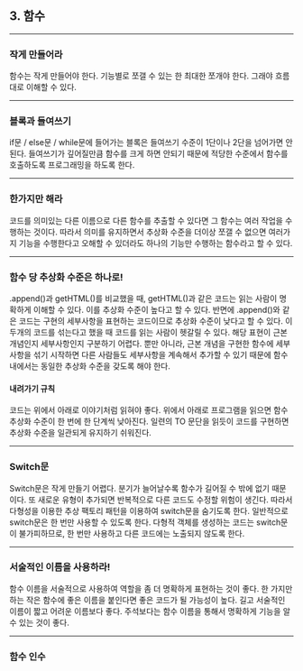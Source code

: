 ## 3. 함수

---

### 작게 만들어라

함수는 작게 만들어야 한다. 기능별로 쪼갤 수 있는 한 최대한 쪼개야 한다. 그래야 흐름대로 이해할 수 있다.

---

### 블록과 들여쓰기

if문 / else문 / while문에 들어가는 블록은 들여쓰기 수준이 1단이나 2단을 넘어가면 안된다. 들여쓰기가 깊어질만큼 함수를 크게 하면 안되기 때문에
적당한 수준에서 함수를 호출하도록 프로그래밍을 하도록 한다.

---

### 한가지만 해라

코드를 의미있는 다른 이름으로 다른 함수를 추출할 수 있다면 그 함수는 여러 작업을 수행하는 것이다. 
따라서 의미를 유지하면서 추상화 수준을 더이상 쪼갤 수 없으면 여러가지 기능을 수행한다고 오해할 수 있더라도 하나의 기능만 수행하는 함수라고
할 수 있다.

---

### 함수 당 추상화 수준은 하나로!

.append()과 getHTML()를 비교했을 때, getHTML()과 같은 코드는 읽는 사람이 명확하게 이해할 수 있다. 이를 추상화 수준이 높다고 할 수 있다.
반면에 .append()와 같은 코드는 구현의 세부사항을 표현하는 코드이므로 추상화 수준이 낮다고 할 수 있다. 이 두개의 코드를 섞는다고 했을 때 코드를 읽는 사람이
헷갈릴 수 있다. 해당 표현이 근본 개념인지 세부사항인지 구분하기 어렵다. 뿐만 아니라, 근본 개념을 구현한 함수에 세부사항을 섞기 시작하면 다른 사람들도 세부사항을
계속해서 추가할 수 있기 때문에 함수 내에서는 동일한 추상화 수준을 갖도록 해야 한다.


#### 내려가기 규칙
코드는 위에서 아래로 이야기처럼 읽혀야 좋다. 위에서 아래로 프로그램을 읽으면 함수 추상화 수준이 한 번에 한 단계씩 낮아진다. 일련의 TO 문단을 읽듯이 
코드를 구현하면 추상화 수준을 일관되게 유지하기 쉬워진다. 

---

### Switch문

Switch문은 작게 만들기 어렵다. 분기가 늘어날수록 함수가 길어질 수 밖에 없기 때문이다. 또 새로운 유형이 추가되면 반복적으로 다른 코드도 수정할 위험이 생긴다.
따라서 다형성을 이용한 추상 팩토리 패턴을 이용하여 switch문을 숨기도록 한다. 일반적으로 switch문은 한 번만 사용할 수 있도록 한다. 
다형적 객체를 생성하는 코드는 switch문이 불가피하므로, 한 번만 사용하고 다른 코드에는 노출되지 않도록 한다.

---

### 서술적인 이름을 사용하라!

함수 이름을 서술적으로 사용하여 역할을 좀 더 명확하게 표현하는 것이 좋다. 한 가지만 하는 작은 함수에 좋은 이름을 붙인다면 좋은 코드가 될 가능성이 높다.
길고 서술적인 이름이 짧고 어려운 이름보다 좋다. 주석보다는 함수 이름을 통해서 명확하게 기능을 알 수 있는 것이 좋다. 

---

### 함수 인수

